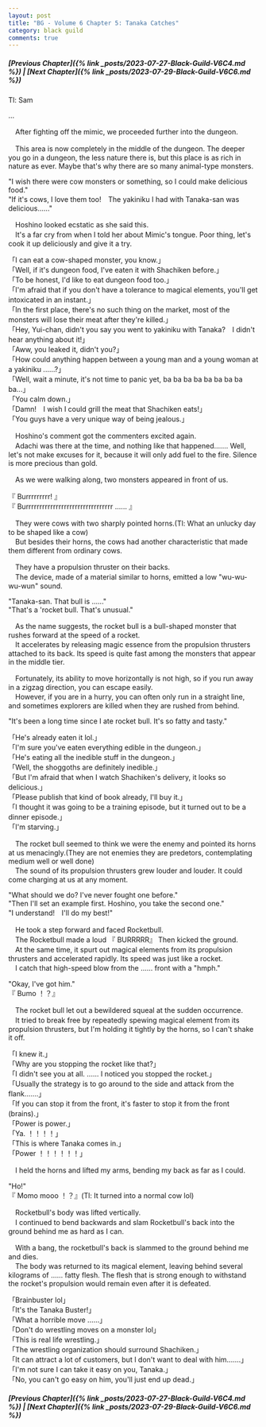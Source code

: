 ```yaml
---
layout: post
title: "BG - Volume 6 Chapter 5: Tanaka Catches"
category: black guild
comments: true
---
```


##### [Previous Chapter]({% link _posts/2023-07-27-Black-Guild-V6C4.md %}) \| [Next Chapter]({% link _posts/2023-07-29-Black-Guild-V6C6.md %})




Tl: Sam

…


　After fighting off the mimic, we proceeded further into the dungeon.

　This area is now completely in the middle of the dungeon. The deeper you go in a dungeon, the less nature there is, but this place is as rich in nature as ever. Maybe that's why there are so many animal-type monsters.

"I wish there were cow monsters or something, so I could make delicious food."   
"If it's cows, I love them too!　The yakiniku I had with Tanaka-san was delicious......"   
<!--more-->

　Hoshino looked ecstatic as she said this.   
　It's a far cry from when I told her about Mimic's tongue. Poor thing, let's cook it up deliciously and give it a try.

「I can eat a cow-shaped monster, you know.」   
「Well, if it's dungeon food, I've eaten it with Shachiken before.」   
「To be honest, I'd like to eat dungeon food too.」   
「I'm afraid that if you don't have a tolerance to magical elements, you'll get intoxicated in an instant.」   
「In the first place, there's no such thing on the market, most of the monsters will lose their meat after they're killed.」   
「Hey, Yui-chan, didn't you say you went to yakiniku with Tanaka?　I didn't hear anything about it!」   
「Aww, you leaked it, didn't you?」   
「How could anything happen between a young man and a young woman at a yakiniku ......?」   
「Well, wait a minute, it's not time to panic yet, ba ba ba ba ba ba ba ba ba...」   
「You calm down.」   
「Damn!　I wish I could grill the meat that Shachiken eats!」   
「You guys have a very unique way of being jealous.」   

　Hoshino's comment got the commenters excited again.   
　Adachi was there at the time, and nothing like that happened....... Well, let's not make excuses for it, because it will only add fuel to the fire. Silence is more precious than gold.   

　As we were walking along, two monsters appeared in front of us.   

『 Burrrrrrrrr! 』   
『  Burrrrrrrrrrrrrrrrrrrrrrrrrrrrrrrr ......  』   

　They were cows with two sharply pointed horns.(Tl: What an unlucky day to be shaped like a cow)   
　But besides their horns, the cows had another characteristic that made them different from ordinary cows.

　They have a propulsion thruster on their backs.   
　The device, made of a material similar to horns, emitted a low "wu-wu-wu-wun" sound.

"Tanaka-san. That bull is ......"   
"That's a 'rocket bull. That's unusual."   

　As the name suggests, the rocket bull is a bull-shaped monster that rushes forward at the speed of a rocket.   
　It accelerates by releasing magic essence from the propulsion thrusters attached to its back. Its speed is quite fast among the monsters that appear in the middle tier.

　Fortunately, its ability to move horizontally is not high, so if you run away in a zigzag direction, you can escape easily.   
　However, if you are in a hurry, you can often only run in a straight line, and sometimes explorers are killed when they are rushed from behind.

"It's been a long time since I ate rocket bull. It's so fatty and tasty."

「He's already eaten it lol.」   
「I'm sure you've eaten everything edible in the dungeon.」   
「He's eating all the inedible stuff in the dungeon.」   
「Well, the shoggoths are definitely inedible.」   
「But I'm afraid that when I watch Shachiken's delivery, it looks so delicious.」   
「Please publish that kind of book already, I'll buy it.」   
「I thought it was going to be a training episode, but it turned out to be a dinner episode.」   
「I'm starving.」   

　The rocket bull seemed to think we were the enemy and pointed its horns at us menacingly.(They are not enemies they are predetors, contemplating medium well or well done)   
　The sound of its propulsion thrusters grew louder and louder. It could come charging at us at any moment.

"What should we do? I've never fought one before."   
"Then I'll set an example first. Hoshino, you take the second one."   
"I understand!　I'll do my best!"   

　He took a step forward and faced Rocketbull.   
　The Rocketbull made a loud 『  BURRRRR』 Then kicked the ground.   
　At the same time, it spurt out magical elements from its propulsion thrusters and accelerated rapidly. Its speed was just like a rocket.   
　I catch that high-speed blow from the ...... front with a "hmph."   

"Okay, I've got him."   
『 Bumo ！？』

　The rocket bull let out a bewildered squeal at the sudden occurrence.   
　It tried to break free by repeatedly spewing magical element from its propulsion thrusters, but I'm holding it tightly by the horns, so I can't shake it off.   

「I knew it.」   
「Why are you stopping the rocket like that?」   
「I didn't see you at all. ...... I noticed you stopped the rocket.」   
「Usually the strategy is to go around to the side and attack from the flank.......」   
「If you can stop it from the front, it's faster to stop it from the front (brains).」   
「Power is power.」   
「Ya. ！！！！」   
「This is where Tanaka comes in.」   
「Power ！！！！！！」   

　I held the horns and lifted my arms, bending my back as far as I could.

"Ho!"   
『 Momo mooo ！？』(Tl: It turned into a normal cow lol)

　Rocketbull's body was lifted vertically.   
　I continued to bend backwards and slam Rocketbull's back into the ground behind me as hard as I can.

　With a bang, the rocketbull's back is slammed to the ground behind me and dies.   
　The body was returned to its magical element, leaving behind several kilograms of ...... fatty flesh. The flesh that is strong enough to withstand the rocket's propulsion would remain even after it is defeated.

「Brainbuster lol」   
「It's the Tanaka Buster!」   
「What a horrible move ......」   
「Don't do wrestling moves on a monster lol」   
「This is real life wrestling.」   
「The wrestling organization should surround Shachiken.」   
「It can attract a lot of customers, but I don't want to deal with him.......」   
「I'm not sure I can take it easy on you, Tanaka.」   
「No, you can't go easy on him, you'll just end up dead.」   



##### [Previous Chapter]({% link _posts/2023-07-27-Black-Guild-V6C4.md %}) \| [Next Chapter]({% link _posts/2023-07-29-Black-Guild-V6C6.md %})
